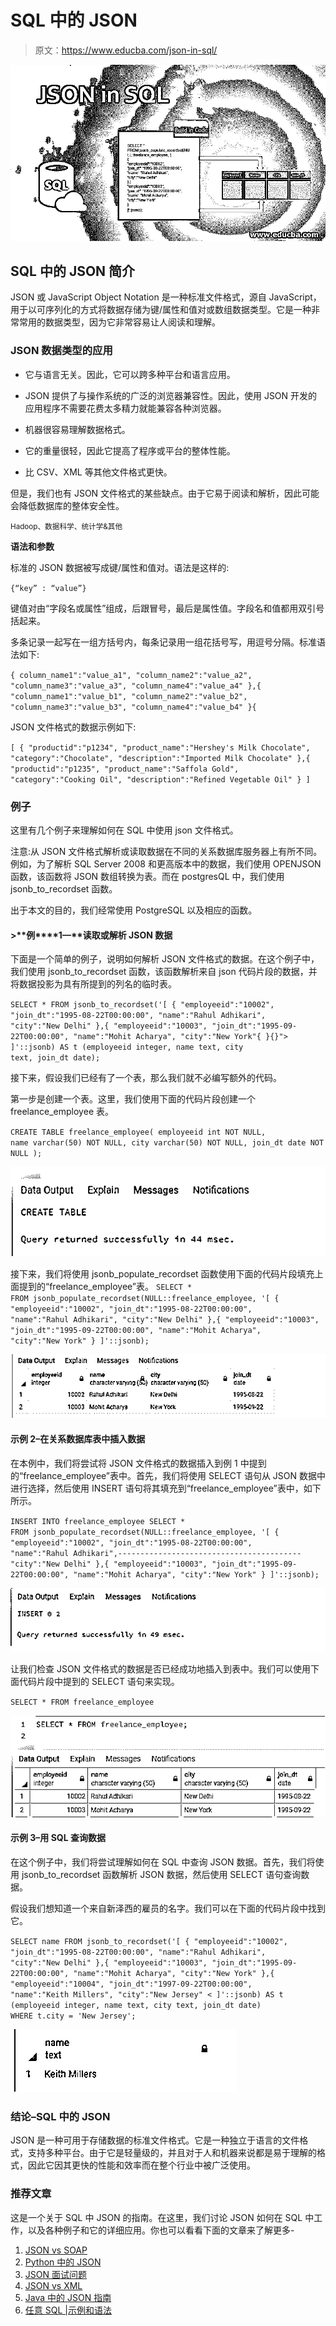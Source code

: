 # SQL 中的 JSON

> 原文：<https://www.educba.com/json-in-sql/>

![JSON in SQL](img/adee60f28ad61c66e32bc80887a2dfb6.png)



## SQL 中的 JSON 简介

JSON 或 JavaScript Object Notation 是一种标准文件格式，源自 JavaScript，用于以可序列化的方式将数据存储为键/属性和值对或数组数据类型。它是一种非常常用的数据类型，因为它非常容易让人阅读和理解。

### JSON 数据类型的应用

*   它与语言无关。因此，它可以跨多种平台和语言应用。
*   JSON 提供了与操作系统的广泛的浏览器兼容性。因此，使用 JSON 开发的应用程序不需要花费太多精力就能兼容各种浏览器。

*   机器很容易理解数据格式。
*   它的重量很轻，因此它提高了程序或平台的整体性能。
*   比 CSV、XML 等其他文件格式更快。

但是，我们也有 JSON 文件格式的某些缺点。由于它易于阅读和解析，因此可能会降低数据库的整体安全性。

<small>Hadoop、数据科学、统计学&其他</small>

**语法和参数**

标准的 JSON 数据被写成键/属性和值对。语法是这样的:

`{“key” : “value”}`

键值对由“字段名或属性”组成，后跟冒号，最后是属性值。字段名和值都用双引号括起来。

多条记录一起写在一组方括号内，每条记录用一组花括号写，用逗号分隔。标准语法如下:

`{
column_name1":"value_a1",
"column_name2":"value_a2",
"column_name3":"value_a3",
"column_name4":"value_a4"
},{
"column_name1":"value_b1",
"column_name2":"value_b2",
"column_name3":"value_b3",
"column_name4":"value_b4"
}{`

JSON 文件格式的数据示例如下:

`[
{
"productid":"p1234",
"product_name":"Hershey's Milk Chocolate",
"category":"Chocolate",
"description":"Imported Milk Chocolate"
},{
"productid":"p1235",
"product_name":"Saffola Gold",
"category":"Cooking Oil",
"description":"Refined Vegetable Oil"
}
]`

### 例子

这里有几个例子来理解如何在 SQL 中使用 json 文件格式。

注意:从 JSON 文件格式解析或读取数据在不同的关系数据库服务器上有所不同。例如，为了解析 SQL Server 2008 和更高版本中的数据，我们使用 OPENJSON 函数，该函数将 JSON 数组转换为表。而在 postgresQL 中，我们使用 jsonb_to_recordset 函数。

出于本文的目的，我们经常使用 PostgreSQL 以及相应的函数。

#### >**例****1—****读取或解析 JSON 数据**

下面是一个简单的例子，说明如何解析 JSON 文件格式的数据。在这个例子中，我们使用 jsonb_to_recordset 函数，该函数解析来自 json 代码片段的数据，并将数据投影为具有所提到的列名的临时表。

`SELECT * FROM jsonb_to_recordset('[
{
"employeeid":"10002",
"join_dt":"1995-08-22T00:00:00",
"name":"Rahul Adhikari",
"city":"New Delhi"
},{
"employeeid":"10003",
"join_dt":"1995-09-22T00:00:00",
"name":"Mohit Acharya",
"city":"New York"{
}{}">
]'::jsonb) AS t (employeeid integer, name text, city text, join_dt date);`

接下来，假设我们已经有了一个表，那么我们就不必编写额外的代码。

第一步是创建一个表。这里，我们使用下面的代码片段创建一个 freelance_employee 表。

`CREATE TABLE freelance_employee(
employeeid int NOT NULL,
name varchar(50) NOT NULL,
city varchar(50) NOT NULL,
join_dt date NOT NULL
);`

![JSON in SQL 2](img/320c8bde5f9fe042b74408670d0cb95c.png)



接下来，我们将使用 jsonb_populate_recordset 函数使用下面的代码片段填充上面提到的“freelance_employee”表。
`SELECT * FROM jsonb_populate_recordset(NULL::freelance_employee, '[
{
"employeeid":"10002",
"join_dt":"1995-08-22T00:00:00",
"name":"Rahul Adhikari",
"city":"New Delhi"
},{
"employeeid":"10003",
"join_dt":"1995-09-22T00:00:00",
"name":"Mohit Acharya",
"city":"New York"
}
]'::jsonb);`

![JSON in SQL 3](img/75211980990d0f8455be1b3846c027a1.png)



#### 示例 2–在关系数据库表中插入数据

在本例中，我们将尝试将 JSON 文件格式的数据插入到例 1 中提到的“freelance_employee”表中。首先，我们将使用 SELECT 语句从 JSON 数据中进行选择，然后使用 INSERT 语句将其填充到“freelance_employee”表中，如下所示。

`INSERT INTO freelance_employee
SELECT * FROM jsonb_populate_recordset(NULL::freelance_employee, '[
{
"employeeid":"10002",
"join_dt":"1995-08-22T00:00:00",
"name":"Rahul Adhikari",-----------------------------------------
"city":"New Delhi"
},{
"employeeid":"10003",
"join_dt":"1995-09-22T00:00:00",
"name":"Mohit Acharya",
"city":"New York"
}
]'::jsonb);`

![Insert Data ](img/f6e9a684f06aadd18c542ba171d25920.png)



让我们检查 JSON 文件格式的数据是否已经成功地插入到表中。我们可以使用下面代码片段中提到的 SELECT 语句来实现。

`SELECT * FROM freelance_employee`

![Query Data 1](img/3d516003284ce3149b3b6b26fedc29e7.png)



#### 示例 3–用 SQL 查询数据

在这个例子中，我们将尝试理解如何在 SQL 中查询 JSON 数据。首先，我们将使用 jsonb_to_recordset 函数解析 JSON 数据，然后使用 SELECT 语句查询数据。

假设我们想知道一个来自新泽西的雇员的名字。我们可以在下面的代码片段中找到它。

`SELECT name FROM jsonb_to_recordset('[
{
"employeeid":"10002",
"join_dt":"1995-08-22T00:00:00",
"name":"Rahul Adhikari",
"city":"New Delhi"
},{
"employeeid":"10003",
"join_dt":"1995-09-22T00:00:00",
"name":"Mohit Acharya",
"city":"New York"
},{
"employeeid":"10004",
"join_dt":"1997-09-22T00:00:00",
"name":"Keith Millers",
"city":"New Jersey"
<
]'::jsonb) AS t (employeeid integer, name text, city text, join_dt date)
WHERE t.city = 'New Jersey';`

![Query Data](img/431a8f618b2517937fe5fb6df890d977.png)



### 结论–SQL 中的 JSON

JSON 是一种可用于存储数据的标准文件格式。它是一种独立于语言的文件格式，支持多种平台。由于它是轻量级的，并且对于人和机器来说都是易于理解的格式，因此它因其更快的性能和效率而在整个行业中被广泛使用。

### 推荐文章

这是一个关于 SQL 中 JSON 的指南。在这里，我们讨论 JSON 如何在 SQL 中工作，以及各种例子和它的详细应用。你也可以看看下面的文章来了解更多-

1.  [JSON vs SOAP](https://www.educba.com/json-vs-soap/)
2.  [Python 中的 JSON](https://www.educba.com/json-in-python/)
3.  [JSON 面试问题](https://www.educba.com/json-interview-questions/)
4.  [JSON vs XML](https://www.educba.com/json-vs-xml/)
5.  [Java 中的 JSON 指南](https://www.educba.com/json-in-java/)
6.  [任意 SQL |示例和语法](https://www.educba.com/any-in-sql/)





